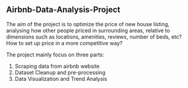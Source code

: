 ## Airbnb-Data-Analysis-Project

The aim of the project is to optimize the price of new house listing, analysing how other people priced in surrounding areas, relative to dimensions such as locations, amenities, reviews, number of beds, etc? How to set up price in a more competitive way?



The project mainly focus on three parts:
1. Scraping data from airbnb website
2. Dataset Cleanup and pre-processing
3. Data Visualization and Trend Analysis


